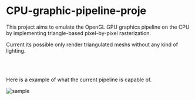 # CPU-graphic-pipeline-proje
 This project aims to emulate the OpenGL GPU graphics pipeline on the CPU by implementing triangle-based pixel-by-pixel rasterization.
 

Current its possible only render triangulated meshs without any kind of lighting.

<br/>
<br/>

Here is a example of what the current pipeline is capable of.

![sample](https://github.com/GalileuGalilei/CPU-graphic-pipeline-project/assets/76018038/74b74904-2389-4fa5-9699-86be9ab140bd)

